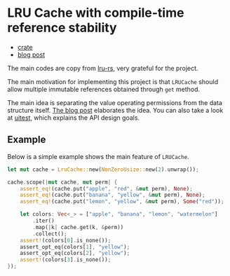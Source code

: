 # LRU Cache with compile-time reference stability

* [crate](https://crates.io/crates/ref-stable-lru)
* [blog post][blog_post]

The main codes are copy from [lru-rs](https://github.com/jeromefroe/lru-rs), very grateful for the project.

The main motivation for implementing this project is that `LRUCache` should allow multiple immutable references obtained through `get` method.

The main idea is separating the value operating permissions from the data structure itself. [The blog post][blog_post] elaborates the idea. You can also take a look at [uitest](./tests/ui/test.rs), which explains the API design goals.

## Example

Below is a simple example shows the main feature of `LRUCache`.

```rust
let mut cache = LruCache::new(NonZeroUsize::new(2).unwrap());

cache.scope(|mut cache, mut perm| {
    assert_eq!(cache.put("apple", "red", &mut perm), None);
    assert_eq!(cache.put("banana", "yellow", &mut perm), None);
    assert_eq!(cache.put("lemon", "yellow", &mut perm), Some("red"));

    let colors: Vec<_> = ["apple", "banana", "lemon", "watermelon"]
        .iter()
        .map(|k| cache.get(k, &perm))
        .collect();
    assert!(colors[0].is_none());
    assert_opt_eq(colors[1], "yellow");
    assert_opt_eq(colors[2], "yellow");
    assert!(colors[3].is_none());
});
```

[blog_post]:https://blog.cocl2.com/posts/rust-ref-stable-collection/
